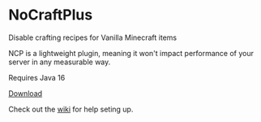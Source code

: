 # NoCraftPlus
Disable crafting recipes for Vanilla Minecraft items

NCP is a lightweight plugin, meaning it won't impact performance of your server in any measurable way.

Requires Java 16

[Download](https://www.spigotmc.org/resources/nocraftplus.79378/)

Check out the [wiki](https://github.com/VerduzcoTristan/NoCraftPlus/wiki) for help seting up.
